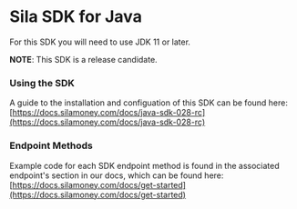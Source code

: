 # Sila SDK for Java
For this SDK you will need to use JDK 11 or later.

**NOTE**: This SDK is a release candidate.

### Using the SDK
A guide to the installation and configuation of this SDK can be found here: [https://docs.silamoney.com/docs/java-sdk-028-rc](https://docs.silamoney.com/docs/java-sdk-028-rc)

### Endpoint Methods

Example code for each SDK endpoint method is found in the associated endpoint's section in our docs, which can be found here: [https://docs.silamoney.com/docs/get-started](https://docs.silamoney.com/docs/get-started)